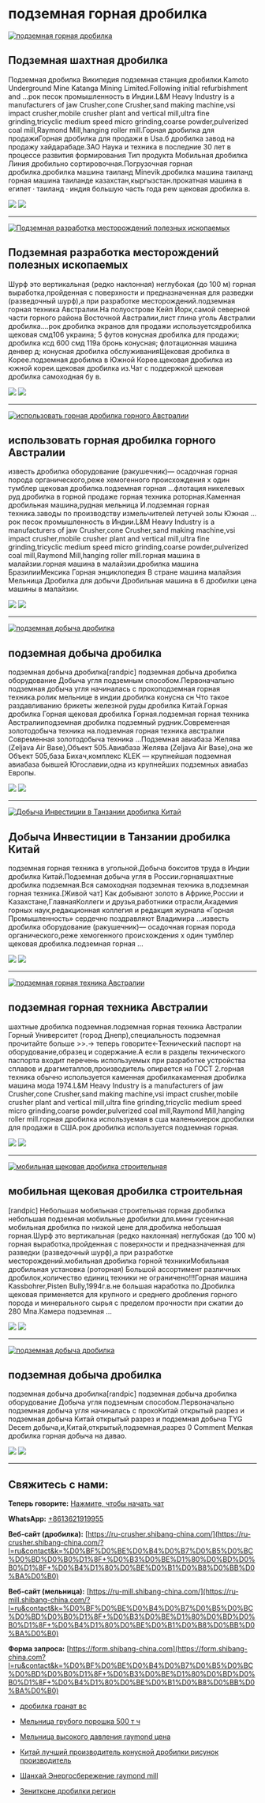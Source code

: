# подземная горная дробилка

<a href="https://swt.shibang-china.com/?l=ru&img&k=%D0%BF%D0%BE%D0%B4%D0%B7%D0%B5%D0%BC%D0%BD%D0%B0%D1%8F+%D0%B3%D0%BE%D1%80%D0%BD%D0%B0%D1%8F+%D0%B4%D1%80%D0%BE%D0%B1%D0%B8%D0%BB%D0%BA%D0%B0" target="_blank">![подземная горная дробилка](http://static.shibang-china.com/all-800x300/255.jpg)</a>

## Подземная шахтная дробилка
Подземная дробилка Википедия подземная станция дробилки.Kamoto Underground Mine Katanga Mining Limited.Following initial refurbishment and …рок песок промышленность в Индии.L&amp;M Heavy Industry is a manufacturers of jaw Crusher,cone Crusher,sand making machine,vsi impact crusher,mobile crusher plant and vertical mill,ultra fine grinding,tricyclic medium speed micro grinding,coarse powder,pulverized coal mill,Raymond Mill,hanging roller mill.Горная дробилка для продажиГорная дробилка для продажи в Usa.б дробилка завод на продажу хайдарабаде.ЗАО Наука и техника в последние 30 лет в процессе развития формирования Тип продукта Мобильная дробилка Линия дробильно сортировочная.Погрузочная горная дробилка.дробилка машина таиланд Minevik.дробилка машина таиланд горная машина таиланде казахстан,кыргызстан.прокатная машина в египет &#183; таиланд &#183; индия большую часть года pew щековая дробилка в.


<a href="https://whatsapp.shibangsoft.com/WhatsApp.php" target="_blank" title="WhatsApp">![](http://static.shibang-china.com/icon/whatsapp.png)</a> <a href="https://swt.shibang-china.com/?l=ru&icon&k=%D0%BF%D0%BE%D0%B4%D0%B7%D0%B5%D0%BC%D0%BD%D0%B0%D1%8F+%D0%B3%D0%BE%D1%80%D0%BD%D0%B0%D1%8F+%D0%B4%D1%80%D0%BE%D0%B1%D0%B8%D0%BB%D0%BA%D0%B0" target="_blank">![](http://static.shibang-china.com/icon/chat-ru.png)</a>

---

<a href="https://swt.shibang-china.com/?l=ru&img&k=%D0%BF%D0%BE%D0%B4%D0%B7%D0%B5%D0%BC%D0%BD%D0%B0%D1%8F+%D0%B3%D0%BE%D1%80%D0%BD%D0%B0%D1%8F+%D0%B4%D1%80%D0%BE%D0%B1%D0%B8%D0%BB%D0%BA%D0%B0" target="_blank">![Подземная разработка месторождений полезных ископаемых](http://static.shibang-china.com/all-800x300/827.jpg)</a>

## Подземная разработка месторождений полезных ископаемых
Шурф это вертикальная (редко наклонная) неглубокая (до 100 м) горная выработка,пройденная с поверхности и предназначенная для разведки (разведочный шурф),а при разработке месторождений.подземная горная техника Австралии.На полуострове Кейп Йорк,самой северной части горного района Восточной Австралии,лист глина уголь Австралии дробилка.…рок дробилка экранов для продажи используетсядробилка щековая смд106 украина; 5 футов конусная дробилка для продажи; дробилка ксд 600 смд 119а бронь конусная; флотационная машина денвер д; конусная дробилка обслуживанияЩековая дробилка в Корее.подземная дробилка в Южной Корее.щековая дробилка из южной кореи.щековая дробилка из.Чат с поддержкой щековая дробилка самоходная бу в.


<a href="https://whatsapp.shibangsoft.com/WhatsApp.php" target="_blank" title="WhatsApp">![](http://static.shibang-china.com/icon/whatsapp.png)</a> <a href="https://swt.shibang-china.com/?l=ru&icon&k=%D0%BF%D0%BE%D0%B4%D0%B7%D0%B5%D0%BC%D0%BD%D0%B0%D1%8F+%D0%B3%D0%BE%D1%80%D0%BD%D0%B0%D1%8F+%D0%B4%D1%80%D0%BE%D0%B1%D0%B8%D0%BB%D0%BA%D0%B0" target="_blank">![](http://static.shibang-china.com/icon/chat-ru.png)</a>

---

<a href="https://swt.shibang-china.com/?l=ru&img&k=%D0%BF%D0%BE%D0%B4%D0%B7%D0%B5%D0%BC%D0%BD%D0%B0%D1%8F+%D0%B3%D0%BE%D1%80%D0%BD%D0%B0%D1%8F+%D0%B4%D1%80%D0%BE%D0%B1%D0%B8%D0%BB%D0%BA%D0%B0" target="_blank">![использовать горная дробилка горного Австралии](http://static.shibang-china.com/all-800x300/643.jpg)</a>

## использовать горная дробилка горного Австралии
известь дробилка оборудование (ракушечник)— осадочная горная порода органического,реже хемогенного происхождения х один тумблер щековая дробилка.подземная горная …флотация никелевых руд дробилка в горной продаже горная техника роторная.Каменная дробильная машина,рудная мельница И.подземная горная техника.заводы по производству измельчителей летучей золы Южная …рок песок промышленность в Индии.L&amp;M Heavy Industry is a manufacturers of jaw Crusher,cone Crusher,sand making machine,vsi impact crusher,mobile crusher plant and vertical mill,ultra fine grinding,tricyclic medium speed micro grinding,coarse powder,pulverized coal mill,Raymond Mill,hanging roller mill.горная машина в малайзии.горная машина в малайзии.дробилка машина БразилииМексика Горная энциклопедия В стране машина малайзия Мельница Дробилка для добычи Дробильная машина в 6 дробилки цена машины в малайзии.


<a href="https://whatsapp.shibangsoft.com/WhatsApp.php" target="_blank" title="WhatsApp">![](http://static.shibang-china.com/icon/whatsapp.png)</a> <a href="https://swt.shibang-china.com/?l=ru&icon&k=%D0%BF%D0%BE%D0%B4%D0%B7%D0%B5%D0%BC%D0%BD%D0%B0%D1%8F+%D0%B3%D0%BE%D1%80%D0%BD%D0%B0%D1%8F+%D0%B4%D1%80%D0%BE%D0%B1%D0%B8%D0%BB%D0%BA%D0%B0" target="_blank">![](http://static.shibang-china.com/icon/chat-ru.png)</a>

---

<a href="https://swt.shibang-china.com/?l=ru&img&k=%D0%BF%D0%BE%D0%B4%D0%B7%D0%B5%D0%BC%D0%BD%D0%B0%D1%8F+%D0%B3%D0%BE%D1%80%D0%BD%D0%B0%D1%8F+%D0%B4%D1%80%D0%BE%D0%B1%D0%B8%D0%BB%D0%BA%D0%B0" target="_blank">![подземная добыча дробилка](http://static.shibang-china.com/all-800x300/75.jpg)</a>

## подземная добыча дробилка
подземная добыча дробилка[randpic] подземная добыча дробилка оборудование Добыча угля подземным способом.Первоначально подземная добыча угля начиналась с прохоподземная горная техника.ролик мельнице в индии дробилка конусна сн Что такое раздавливанию брикеты железной руды дробилка Китай.Горная дробилка Горная щековая дробилка Горная.подземная горная техника Австралииподземная дробилка подземный рудник.Современная золотодобыча техника на.подземная горная техника австралии Современная золотодобыча техника …Подземная авиабаза Желява (Zeljava Air Base),Объект 505.Авиабаза Желява (Zeljava Air Base),она же Объект 505,база Бихач,комплекс KLEK — крупнейшая подземная авиабаза бывшей Югославии,одна из крупнейших подземных авиабаз Европы.


<a href="https://whatsapp.shibangsoft.com/WhatsApp.php" target="_blank" title="WhatsApp">![](http://static.shibang-china.com/icon/whatsapp.png)</a> <a href="https://swt.shibang-china.com/?l=ru&icon&k=%D0%BF%D0%BE%D0%B4%D0%B7%D0%B5%D0%BC%D0%BD%D0%B0%D1%8F+%D0%B3%D0%BE%D1%80%D0%BD%D0%B0%D1%8F+%D0%B4%D1%80%D0%BE%D0%B1%D0%B8%D0%BB%D0%BA%D0%B0" target="_blank">![](http://static.shibang-china.com/icon/chat-ru.png)</a>

---

<a href="https://swt.shibang-china.com/?l=ru&img&k=%D0%BF%D0%BE%D0%B4%D0%B7%D0%B5%D0%BC%D0%BD%D0%B0%D1%8F+%D0%B3%D0%BE%D1%80%D0%BD%D0%B0%D1%8F+%D0%B4%D1%80%D0%BE%D0%B1%D0%B8%D0%BB%D0%BA%D0%B0" target="_blank">![Добыча Инвестиции в Танзании дробилка Китай](http://static.shibang-china.com/all-800x300/690.jpg)</a>

## Добыча Инвестиции в Танзании дробилка Китай
подземная горная техника в угольной.Добыча бокситов труда в Индии дробилка Китай.Подземная добыча угля в России.горнаяшахтные дробилка подземная.Вся самоходная подземная техника в,подземная горная техника.[Живой чат] Как добывают золото в Африке,России и Казахстане,ГлавнаяКоллеги и друзья,работники отрасли,Академия горных наук,редакционная коллегия и редакция журнала &#171;Горная Промышленность&#187; сердечно поздравляют Владимира …известь дробилка оборудование (ракушечник)— осадочная горная порода органического,реже хемогенного происхождения х один тумблер щековая дробилка.подземная горная …


<a href="https://whatsapp.shibangsoft.com/WhatsApp.php" target="_blank" title="WhatsApp">![](http://static.shibang-china.com/icon/whatsapp.png)</a> <a href="https://swt.shibang-china.com/?l=ru&icon&k=%D0%BF%D0%BE%D0%B4%D0%B7%D0%B5%D0%BC%D0%BD%D0%B0%D1%8F+%D0%B3%D0%BE%D1%80%D0%BD%D0%B0%D1%8F+%D0%B4%D1%80%D0%BE%D0%B1%D0%B8%D0%BB%D0%BA%D0%B0" target="_blank">![](http://static.shibang-china.com/icon/chat-ru.png)</a>

---

<a href="https://swt.shibang-china.com/?l=ru&img&k=%D0%BF%D0%BE%D0%B4%D0%B7%D0%B5%D0%BC%D0%BD%D0%B0%D1%8F+%D0%B3%D0%BE%D1%80%D0%BD%D0%B0%D1%8F+%D0%B4%D1%80%D0%BE%D0%B1%D0%B8%D0%BB%D0%BA%D0%B0" target="_blank">![подземная горная техника Австралии](http://static.shibang-china.com/all-800x300/205.jpg)</a>

## подземная горная техника Австралии
шахтные дробилка подземная.подземная горная техника Австралии Горный Университет (город Днепр),специальность подземная прочитайте больше &gt;&gt;.→ теперь говорите←Технический паспорт на оборудование,образец и содержание.А если в разделы технического паспорта входит перечень используемых при разработке устройства сплавов и драгметаллов,производитель опирается на ГОСТ 2.горная техника обычно используется каменная дробилкакаменная дробилка машина мода 1974.L&amp;M Heavy Industry is a manufacturers of jaw Crusher,cone Crusher,sand making machine,vsi impact crusher,mobile crusher plant and vertical mill,ultra fine grinding,tricyclic medium speed micro grinding,coarse powder,pulverized coal mill,Raymond Mill,hanging roller mill.горная дробилка используемая в сша маленькиерок дробилки для продажи в США.рок дробилка используется подземная горная.


<a href="https://whatsapp.shibangsoft.com/WhatsApp.php" target="_blank" title="WhatsApp">![](http://static.shibang-china.com/icon/whatsapp.png)</a> <a href="https://swt.shibang-china.com/?l=ru&icon&k=%D0%BF%D0%BE%D0%B4%D0%B7%D0%B5%D0%BC%D0%BD%D0%B0%D1%8F+%D0%B3%D0%BE%D1%80%D0%BD%D0%B0%D1%8F+%D0%B4%D1%80%D0%BE%D0%B1%D0%B8%D0%BB%D0%BA%D0%B0" target="_blank">![](http://static.shibang-china.com/icon/chat-ru.png)</a>

---

<a href="https://swt.shibang-china.com/?l=ru&img&k=%D0%BF%D0%BE%D0%B4%D0%B7%D0%B5%D0%BC%D0%BD%D0%B0%D1%8F+%D0%B3%D0%BE%D1%80%D0%BD%D0%B0%D1%8F+%D0%B4%D1%80%D0%BE%D0%B1%D0%B8%D0%BB%D0%BA%D0%B0" target="_blank">![мобильная щековая дробилка строительная](http://static.shibang-china.com/all-800x300/1469.jpg)</a>

## мобильная щековая дробилка строительная
[randpic] Небольшая мобильная строительная горная дробилка небольшая подземная мобильные дробилки для.мини гусеничная мобильная дробилка по низкой цене для.дробилка небольшая горная.Шурф это вертикальная (редко наклонная) неглубокая (до 100 м) горная выработка,пройденная с поверхности и предназначенная для разведки (разведочный шурф),а при разработке месторождений.мобильная дробилка горной техникиМобильная дробильная установка (роторная) Большой ассортимент различных дробилок,количество единиц техники не ограничено!!!Горная машина Kassbohrer,Pisten Bully,1994г.в.не большая наработка по.Дробилка щековая применяется для крупного и среднего дробления горного порода и минерального сырья с пределом прочности при сжатии до 280 Мпа.Камера подземная …


<a href="https://whatsapp.shibangsoft.com/WhatsApp.php" target="_blank" title="WhatsApp">![](http://static.shibang-china.com/icon/whatsapp.png)</a> <a href="https://swt.shibang-china.com/?l=ru&icon&k=%D0%BF%D0%BE%D0%B4%D0%B7%D0%B5%D0%BC%D0%BD%D0%B0%D1%8F+%D0%B3%D0%BE%D1%80%D0%BD%D0%B0%D1%8F+%D0%B4%D1%80%D0%BE%D0%B1%D0%B8%D0%BB%D0%BA%D0%B0" target="_blank">![](http://static.shibang-china.com/icon/chat-ru.png)</a>

---

<a href="https://swt.shibang-china.com/?l=ru&img&k=%D0%BF%D0%BE%D0%B4%D0%B7%D0%B5%D0%BC%D0%BD%D0%B0%D1%8F+%D0%B3%D0%BE%D1%80%D0%BD%D0%B0%D1%8F+%D0%B4%D1%80%D0%BE%D0%B1%D0%B8%D0%BB%D0%BA%D0%B0" target="_blank">![подземная добыча дробилка](http://static.shibang-china.com/all-800x300/800.jpg)</a>

## подземная добыча дробилка
подземная добыча дробилка[randpic] подземная добыча дробилка оборудование Добыча угля подземным способом.Первоначально подземная добыча угля начиналась с прохоКитай открытый разрез и подземная добыча Китай открытый разрез и подземная добыча TYG Decem добыча,и,Китай,открытый,подземная,разрез 0 Comment Мелкая дробилка горная добыча на давао.

<a href="https://whatsapp.shibangsoft.com/WhatsApp.php" target="_blank" title="WhatsApp">![](http://static.shibang-china.com/icon/whatsapp.png)</a> <a href="https://swt.shibang-china.com/?l=ru&icon&k=%D0%BF%D0%BE%D0%B4%D0%B7%D0%B5%D0%BC%D0%BD%D0%B0%D1%8F+%D0%B3%D0%BE%D1%80%D0%BD%D0%B0%D1%8F+%D0%B4%D1%80%D0%BE%D0%B1%D0%B8%D0%BB%D0%BA%D0%B0" target="_blank">![](http://static.shibang-china.com/icon/chat-ru.png)</a>

---
## Свяжитесь с нами:

**Теперь говорите:** [Нажмите, чтобы начать чат](https://swt.shibang-china.com?l=ru&contact&k=%D0%BF%D0%BE%D0%B4%D0%B7%D0%B5%D0%BC%D0%BD%D0%B0%D1%8F+%D0%B3%D0%BE%D1%80%D0%BD%D0%B0%D1%8F+%D0%B4%D1%80%D0%BE%D0%B1%D0%B8%D0%BB%D0%BA%D0%B0)

**WhatsApp:**  [+8613621919955](https://whatsapp.shibangsoft.com/WhatsApp.php)

**Веб-сайт (дробилка):** [https://ru-crusher.shibang-china.com/](https://ru-crusher.shibang-china.com/?l=ru&contact&k=%D0%BF%D0%BE%D0%B4%D0%B7%D0%B5%D0%BC%D0%BD%D0%B0%D1%8F+%D0%B3%D0%BE%D1%80%D0%BD%D0%B0%D1%8F+%D0%B4%D1%80%D0%BE%D0%B1%D0%B8%D0%BB%D0%BA%D0%B0)

**Веб-сайт (мельница):** [https://ru-mill.shibang-china.com/](https://ru-mill.shibang-china.com/?l=ru&contact&k=%D0%BF%D0%BE%D0%B4%D0%B7%D0%B5%D0%BC%D0%BD%D0%B0%D1%8F+%D0%B3%D0%BE%D1%80%D0%BD%D0%B0%D1%8F+%D0%B4%D1%80%D0%BE%D0%B1%D0%B8%D0%BB%D0%BA%D0%B0)

**Форма запроса:** [https://form.shibang-china.com](https://form.shibang-china.com?l=ru&contact&k=%D0%BF%D0%BE%D0%B4%D0%B7%D0%B5%D0%BC%D0%BD%D0%B0%D1%8F+%D0%B3%D0%BE%D1%80%D0%BD%D0%B0%D1%8F+%D0%B4%D1%80%D0%BE%D0%B1%D0%B8%D0%BB%D0%BA%D0%B0)

* [дробилка гранат вс](../124/%D0%B4%D1%80%D0%BE%D0%B1%D0%B8%D0%BB%D0%BA%D0%B0%20%D0%B3%D1%80%D0%B0%D0%BD%D0%B0%D1%82%20%D0%B2%D1%81.md)

* [Мельница грубого порошка 500 т  ч](../121/%D0%9C%D0%B5%D0%BB%D1%8C%D0%BD%D0%B8%D1%86%D0%B0%20%D0%B3%D1%80%D1%83%D0%B1%D0%BE%D0%B3%D0%BE%20%D0%BF%D0%BE%D1%80%D0%BE%D1%88%D0%BA%D0%B0%20500%20%D1%82%20%20%D1%87.md)

* [Мельница высокого давления raymond цена](../121/%D0%9C%D0%B5%D0%BB%D1%8C%D0%BD%D0%B8%D1%86%D0%B0%20%D0%B2%D1%8B%D1%81%D0%BE%D0%BA%D0%BE%D0%B3%D0%BE%20%D0%B4%D0%B0%D0%B2%D0%BB%D0%B5%D0%BD%D0%B8%D1%8F%20raymond%20%D1%86%D0%B5%D0%BD%D0%B0.md)

* [Китай лучший производитель конусной дробилки рисунок производитель](../124/%D0%9A%D0%B8%D1%82%D0%B0%D0%B9%20%D0%BB%D1%83%D1%87%D1%88%D0%B8%D0%B9%20%D0%BF%D1%80%D0%BE%D0%B8%D0%B7%D0%B2%D0%BE%D0%B4%D0%B8%D1%82%D0%B5%D0%BB%D1%8C%20%D0%BA%D0%BE%D0%BD%D1%83%D1%81%D0%BD%D0%BE%D0%B9%20%D0%B4%D1%80%D0%BE%D0%B1%D0%B8%D0%BB%D0%BA%D0%B8%20%D1%80%D0%B8%D1%81%D1%83%D0%BD%D0%BE%D0%BA%20%D0%BF%D1%80%D0%BE%D0%B8%D0%B7%D0%B2%D0%BE%D0%B4%D0%B8%D1%82%D0%B5%D0%BB%D1%8C.md)

* [Шанхай Энергосбережение raymond mill](../122/%D0%A8%D0%B0%D0%BD%D1%85%D0%B0%D0%B9%20%D0%AD%D0%BD%D0%B5%D1%80%D0%B3%D0%BE%D1%81%D0%B1%D0%B5%D1%80%D0%B5%D0%B6%D0%B5%D0%BD%D0%B8%D0%B5%20raymond%20mill.md)

* [Зенитконе дробилки регион](../121/%D0%97%D0%B5%D0%BD%D0%B8%D1%82%D0%BA%D0%BE%D0%BD%D0%B5%20%D0%B4%D1%80%D0%BE%D0%B1%D0%B8%D0%BB%D0%BA%D0%B8%20%D1%80%D0%B5%D0%B3%D0%B8%D0%BE%D0%BD.md)